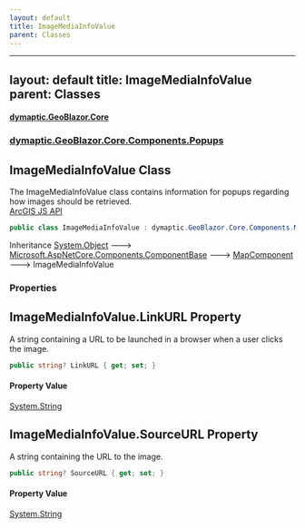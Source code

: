 ```yaml
---
layout: default
title: ImageMediaInfoValue
parent: Classes
---
```

---
layout: default
title: ImageMediaInfoValue
parent: Classes
---
#### [dymaptic.GeoBlazor.Core](index.html 'index')
### [dymaptic.GeoBlazor.Core.Components.Popups](index.html#dymaptic.GeoBlazor.Core.Components.Popups 'dymaptic.GeoBlazor.Core.Components.Popups')

## ImageMediaInfoValue Class

The ImageMediaInfoValue class contains information for popups regarding how images should be retrieved.  
<a target="_blank" href="https://developers.arcgis.com/javascript/latest/api-reference/esri-popup-content-support-ImageMediaInfoValue.html">ArcGIS JS API</a>

```csharp
public class ImageMediaInfoValue : dymaptic.GeoBlazor.Core.Components.MapComponent
```

Inheritance [System.Object](https://docs.microsoft.com/en-us/dotnet/api/System.Object 'System.Object') &#129106; [Microsoft.AspNetCore.Components.ComponentBase](https://docs.microsoft.com/en-us/dotnet/api/Microsoft.AspNetCore.Components.ComponentBase 'Microsoft.AspNetCore.Components.ComponentBase') &#129106; [MapComponent](dymaptic.GeoBlazor.Core.Components.MapComponent.html 'dymaptic.GeoBlazor.Core.Components.MapComponent') &#129106; ImageMediaInfoValue
### Properties

<a name='dymaptic.GeoBlazor.Core.Components.Popups.ImageMediaInfoValue.LinkURL'></a>

## ImageMediaInfoValue.LinkURL Property

A string containing a URL to be launched in a browser when a user clicks the image.

```csharp
public string? LinkURL { get; set; }
```

#### Property Value
[System.String](https://docs.microsoft.com/en-us/dotnet/api/System.String 'System.String')

<a name='dymaptic.GeoBlazor.Core.Components.Popups.ImageMediaInfoValue.SourceURL'></a>

## ImageMediaInfoValue.SourceURL Property

A string containing the URL to the image.

```csharp
public string? SourceURL { get; set; }
```

#### Property Value
[System.String](https://docs.microsoft.com/en-us/dotnet/api/System.String 'System.String')

